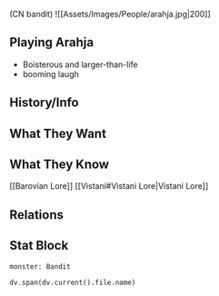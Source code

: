 (CN bandit)
![[Assets/Images/People/arahja.jpg|200]]
## Playing Arahja
- Boisterous and larger-than-life
- booming laugh

## History/Info

## What They Want

## What They Know
[[Barovian Lore]]
[[Vistani#Vistani Lore|Vistani Lore]]

## Relations

## Stat Block

```statblock
monster: Bandit
```

```dataviewjs
dv.span(dv.current().file.name)
```
